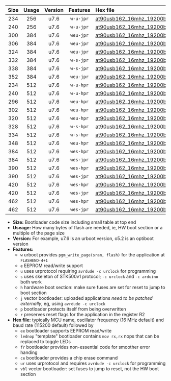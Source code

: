 |Size|Usage|Version|Features|Hex file|
|:-:|:-:|:-:|:-:|:--|
|234|256|u7.6|`w-u-jpr`|[at90usb162_16mhz_19200bps_ur_vbl.hex](https://raw.githubusercontent.com/stefanrueger/urboot/main/at90usb162_16mhz_19200bps_ur_vbl.hex)|
|240|256|u7.6|`w-u-jpr`|[at90usb162_16mhz_19200bps_lednop_ur_vbl.hex](https://raw.githubusercontent.com/stefanrueger/urboot/main/at90usb162_16mhz_19200bps_lednop_ur_vbl.hex)|
|300|384|u7.6|`weu-jpr`|[at90usb162_16mhz_19200bps_ee_ur_vbl.hex](https://raw.githubusercontent.com/stefanrueger/urboot/main/at90usb162_16mhz_19200bps_ee_ur_vbl.hex)|
|306|384|u7.6|`weu-jpr`|[at90usb162_16mhz_19200bps_ee_lednop_ur_vbl.hex](https://raw.githubusercontent.com/stefanrueger/urboot/main/at90usb162_16mhz_19200bps_ee_lednop_ur_vbl.hex)|
|324|384|u7.6|`weu-jpr`|[at90usb162_16mhz_19200bps_ee_lednop_fr_ur_vbl.hex](https://raw.githubusercontent.com/stefanrueger/urboot/main/at90usb162_16mhz_19200bps_ee_lednop_fr_ur_vbl.hex)|
|332|384|u7.6|`w-s-jpr`|[at90usb162_16mhz_19200bps_vbl.hex](https://raw.githubusercontent.com/stefanrueger/urboot/main/at90usb162_16mhz_19200bps_vbl.hex)|
|338|384|u7.6|`w-s-jpr`|[at90usb162_16mhz_19200bps_lednop_vbl.hex](https://raw.githubusercontent.com/stefanrueger/urboot/main/at90usb162_16mhz_19200bps_lednop_vbl.hex)|
|352|384|u7.6|`weu-jpr`|[at90usb162_16mhz_19200bps_ee_lednop_fr_ce_ur_vbl.hex](https://raw.githubusercontent.com/stefanrueger/urboot/main/at90usb162_16mhz_19200bps_ee_lednop_fr_ce_ur_vbl.hex)|
|234|512|u7.6|`w-u-hpr`|[at90usb162_16mhz_19200bps_ur.hex](https://raw.githubusercontent.com/stefanrueger/urboot/main/at90usb162_16mhz_19200bps_ur.hex)|
|240|512|u7.6|`w-u-hpr`|[at90usb162_16mhz_19200bps_lednop_ur.hex](https://raw.githubusercontent.com/stefanrueger/urboot/main/at90usb162_16mhz_19200bps_lednop_ur.hex)|
|296|512|u7.6|`weu-hpr`|[at90usb162_16mhz_19200bps_ee_ur.hex](https://raw.githubusercontent.com/stefanrueger/urboot/main/at90usb162_16mhz_19200bps_ee_ur.hex)|
|302|512|u7.6|`weu-hpr`|[at90usb162_16mhz_19200bps_ee_lednop_ur.hex](https://raw.githubusercontent.com/stefanrueger/urboot/main/at90usb162_16mhz_19200bps_ee_lednop_ur.hex)|
|320|512|u7.6|`weu-hpr`|[at90usb162_16mhz_19200bps_ee_lednop_fr_ur.hex](https://raw.githubusercontent.com/stefanrueger/urboot/main/at90usb162_16mhz_19200bps_ee_lednop_fr_ur.hex)|
|328|512|u7.6|`w-s-hpr`|[at90usb162_16mhz_19200bps.hex](https://raw.githubusercontent.com/stefanrueger/urboot/main/at90usb162_16mhz_19200bps.hex)|
|334|512|u7.6|`w-s-hpr`|[at90usb162_16mhz_19200bps_lednop.hex](https://raw.githubusercontent.com/stefanrueger/urboot/main/at90usb162_16mhz_19200bps_lednop.hex)|
|348|512|u7.6|`weu-hpr`|[at90usb162_16mhz_19200bps_ee_lednop_fr_ce_ur.hex](https://raw.githubusercontent.com/stefanrueger/urboot/main/at90usb162_16mhz_19200bps_ee_lednop_fr_ce_ur.hex)|
|384|512|u7.6|`wes-hpr`|[at90usb162_16mhz_19200bps_ee.hex](https://raw.githubusercontent.com/stefanrueger/urboot/main/at90usb162_16mhz_19200bps_ee.hex)|
|384|512|u7.6|`wes-jpr`|[at90usb162_16mhz_19200bps_ee_vbl.hex](https://raw.githubusercontent.com/stefanrueger/urboot/main/at90usb162_16mhz_19200bps_ee_vbl.hex)|
|390|512|u7.6|`wes-hpr`|[at90usb162_16mhz_19200bps_ee_lednop.hex](https://raw.githubusercontent.com/stefanrueger/urboot/main/at90usb162_16mhz_19200bps_ee_lednop.hex)|
|390|512|u7.6|`wes-jpr`|[at90usb162_16mhz_19200bps_ee_lednop_vbl.hex](https://raw.githubusercontent.com/stefanrueger/urboot/main/at90usb162_16mhz_19200bps_ee_lednop_vbl.hex)|
|420|512|u7.6|`wes-hpr`|[at90usb162_16mhz_19200bps_ee_lednop_fr.hex](https://raw.githubusercontent.com/stefanrueger/urboot/main/at90usb162_16mhz_19200bps_ee_lednop_fr.hex)|
|420|512|u7.6|`wes-jpr`|[at90usb162_16mhz_19200bps_ee_lednop_fr_vbl.hex](https://raw.githubusercontent.com/stefanrueger/urboot/main/at90usb162_16mhz_19200bps_ee_lednop_fr_vbl.hex)|
|462|512|u7.6|`wes-hpr`|[at90usb162_16mhz_19200bps_ee_lednop_fr_ce.hex](https://raw.githubusercontent.com/stefanrueger/urboot/main/at90usb162_16mhz_19200bps_ee_lednop_fr_ce.hex)|
|462|512|u7.6|`wes-jpr`|[at90usb162_16mhz_19200bps_ee_lednop_fr_ce_vbl.hex](https://raw.githubusercontent.com/stefanrueger/urboot/main/at90usb162_16mhz_19200bps_ee_lednop_fr_ce_vbl.hex)|

- **Size:** Bootloader code size including small table at top end
- **Useage:** How many bytes of flash are needed, ie, HW boot section or a multiple of the page size
- **Version:** For example, u7.6 is an urboot version, o5.2 is an optiboot version
- **Features:**
  + `w` urboot provides `pgm_write_page(sram, flash)` for the application at `FLASHEND-4+1`
  + `e` EEPROM read/write support
  + `u` uses urprotocol requiring `avrdude -c urclock` for programming
  + `s` uses skeleton of STK500v1 protocol; `-c urclock` and `-c arduino` both work
  + `h` hardware boot section: make sure fuses are set for reset to jump to boot section
  + `j` vector bootloader: uploaded applications *need to be patched externally*, eg, using `avrdude -c urclock`
  + `p` bootloader protects itself from being overwritten
  + `r` preserves reset flags for the application in the register R2
- **Hex file:** typically MCU name, oscillator frequency (16 MHz default) and baud rate (115200 default) followed by
  + `ee` bootloader supports EEPROM read/write
  + `lednop` "template" bootloader contains `mov rx,rx` nops that can be replaced to toggle LEDs
  + `fr` bootloader provides non-essential code for smoother error handing
  + `ce` bootloader provides a chip erase command
  + `ur` uses urprotocol and requires `avrdude -c urclock` for programming
  + `vbl` vector bootloader: set fuses to jump to reset, not the HW boot section
